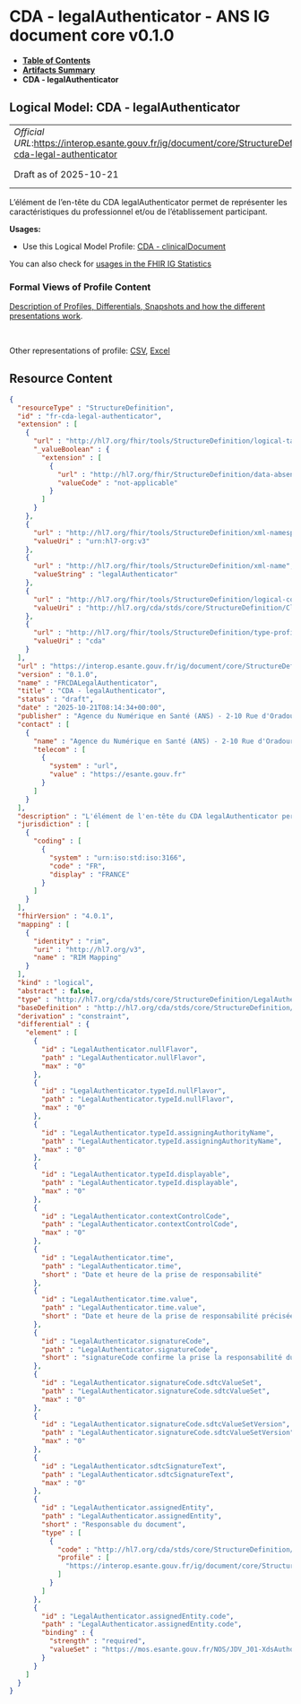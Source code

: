 # CDA - legalAuthenticator - ANS IG document core v0.1.0

* [**Table of Contents**](toc.md)
* [**Artifacts Summary**](artifacts.md)
* **CDA - legalAuthenticator**

## Logical Model: CDA - legalAuthenticator 

| | |
| :--- | :--- |
| *Official URL*:https://interop.esante.gouv.fr/ig/document/core/StructureDefinition/fr-cda-legal-authenticator | *Version*:0.1.0 |
| Draft as of 2025-10-21 | *Computable Name*:FRCDALegalAuthenticator |

 
L’élément de l’en-tête du CDA legalAuthenticator permet de représenter les caractéristiques du professionnel et/ou de l’établissement participant. 

**Usages:**

* Use this Logical Model Profile: [CDA - clinicalDocument](StructureDefinition-fr-cda-clinical-document.md)

You can also check for [usages in the FHIR IG Statistics](https://packages2.fhir.org/xig/ans.document.fr.core|current/StructureDefinition/fr-cda-legal-authenticator)

### Formal Views of Profile Content

 [Description of Profiles, Differentials, Snapshots and how the different presentations work](http://build.fhir.org/ig/FHIR/ig-guidance/readingIgs.html#structure-definitions). 

 

Other representations of profile: [CSV](StructureDefinition-fr-cda-legal-authenticator.csv), [Excel](StructureDefinition-fr-cda-legal-authenticator.xlsx) 



## Resource Content

```json
{
  "resourceType" : "StructureDefinition",
  "id" : "fr-cda-legal-authenticator",
  "extension" : [
    {
      "url" : "http://hl7.org/fhir/tools/StructureDefinition/logical-target",
      "_valueBoolean" : {
        "extension" : [
          {
            "url" : "http://hl7.org/fhir/StructureDefinition/data-absent-reason",
            "valueCode" : "not-applicable"
          }
        ]
      }
    },
    {
      "url" : "http://hl7.org/fhir/tools/StructureDefinition/xml-namespace",
      "valueUri" : "urn:hl7-org:v3"
    },
    {
      "url" : "http://hl7.org/fhir/tools/StructureDefinition/xml-name",
      "valueString" : "legalAuthenticator"
    },
    {
      "url" : "http://hl7.org/fhir/tools/StructureDefinition/logical-container",
      "valueUri" : "http://hl7.org/cda/stds/core/StructureDefinition/ClinicalDocument"
    },
    {
      "url" : "http://hl7.org/fhir/tools/StructureDefinition/type-profile-style",
      "valueUri" : "cda"
    }
  ],
  "url" : "https://interop.esante.gouv.fr/ig/document/core/StructureDefinition/fr-cda-legal-authenticator",
  "version" : "0.1.0",
  "name" : "FRCDALegalAuthenticator",
  "title" : "CDA - legalAuthenticator",
  "status" : "draft",
  "date" : "2025-10-21T08:14:34+00:00",
  "publisher" : "Agence du Numérique en Santé (ANS) - 2-10 Rue d'Oradour-sur-Glane, 75015 Paris",
  "contact" : [
    {
      "name" : "Agence du Numérique en Santé (ANS) - 2-10 Rue d'Oradour-sur-Glane, 75015 Paris",
      "telecom" : [
        {
          "system" : "url",
          "value" : "https://esante.gouv.fr"
        }
      ]
    }
  ],
  "description" : "L'élément de l'en-tête du CDA legalAuthenticator permet de représenter les caractéristiques du professionnel et/ou de l'établissement participant.",
  "jurisdiction" : [
    {
      "coding" : [
        {
          "system" : "urn:iso:std:iso:3166",
          "code" : "FR",
          "display" : "FRANCE"
        }
      ]
    }
  ],
  "fhirVersion" : "4.0.1",
  "mapping" : [
    {
      "identity" : "rim",
      "uri" : "http://hl7.org/v3",
      "name" : "RIM Mapping"
    }
  ],
  "kind" : "logical",
  "abstract" : false,
  "type" : "http://hl7.org/cda/stds/core/StructureDefinition/LegalAuthenticator",
  "baseDefinition" : "http://hl7.org/cda/stds/core/StructureDefinition/LegalAuthenticator",
  "derivation" : "constraint",
  "differential" : {
    "element" : [
      {
        "id" : "LegalAuthenticator.nullFlavor",
        "path" : "LegalAuthenticator.nullFlavor",
        "max" : "0"
      },
      {
        "id" : "LegalAuthenticator.typeId.nullFlavor",
        "path" : "LegalAuthenticator.typeId.nullFlavor",
        "max" : "0"
      },
      {
        "id" : "LegalAuthenticator.typeId.assigningAuthorityName",
        "path" : "LegalAuthenticator.typeId.assigningAuthorityName",
        "max" : "0"
      },
      {
        "id" : "LegalAuthenticator.typeId.displayable",
        "path" : "LegalAuthenticator.typeId.displayable",
        "max" : "0"
      },
      {
        "id" : "LegalAuthenticator.contextControlCode",
        "path" : "LegalAuthenticator.contextControlCode",
        "max" : "0"
      },
      {
        "id" : "LegalAuthenticator.time",
        "path" : "LegalAuthenticator.time",
        "short" : "Date et heure de la prise de responsabilité"
      },
      {
        "id" : "LegalAuthenticator.time.value",
        "path" : "LegalAuthenticator.time.value",
        "short" : "Date et heure de la prise de responsabilité précisée à la seconde avec précision du décalage par rapport au temps universel (UTC)"
      },
      {
        "id" : "LegalAuthenticator.signatureCode",
        "path" : "LegalAuthenticator.signatureCode",
        "short" : "signatureCode confirme la prise la responsabilité du document."
      },
      {
        "id" : "LegalAuthenticator.signatureCode.sdtcValueSet",
        "path" : "LegalAuthenticator.signatureCode.sdtcValueSet",
        "max" : "0"
      },
      {
        "id" : "LegalAuthenticator.signatureCode.sdtcValueSetVersion",
        "path" : "LegalAuthenticator.signatureCode.sdtcValueSetVersion",
        "max" : "0"
      },
      {
        "id" : "LegalAuthenticator.sdtcSignatureText",
        "path" : "LegalAuthenticator.sdtcSignatureText",
        "max" : "0"
      },
      {
        "id" : "LegalAuthenticator.assignedEntity",
        "path" : "LegalAuthenticator.assignedEntity",
        "short" : "Responsable du document",
        "type" : [
          {
            "code" : "http://hl7.org/cda/stds/core/StructureDefinition/AssignedEntity",
            "profile" : [
              "https://interop.esante.gouv.fr/ig/document/core/StructureDefinition/fr-cda-assigned-entity"
            ]
          }
        ]
      },
      {
        "id" : "LegalAuthenticator.assignedEntity.code",
        "path" : "LegalAuthenticator.assignedEntity.code",
        "binding" : {
          "strength" : "required",
          "valueSet" : "https://mos.esante.gouv.fr/NOS/JDV_J01-XdsAuthorSpecialty-CISIS/FHIR/JDV-J01-XdsAuthorSpecialty-CISIS"
        }
      }
    ]
  }
}

```
